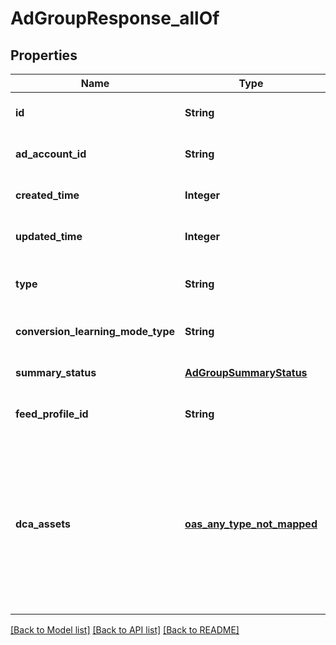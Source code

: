 # AdGroupResponse_allOf
## Properties

| Name | Type | Description | Notes |
|------------ | ------------- | ------------- | -------------|
| **id** | **String** | Ad group ID. | [optional] [default to null] |
| **ad\_account\_id** | **String** | Advertiser ID. | [optional] [default to null] |
| **created\_time** | **Integer** | Ad group creation time. Unix timestamp in seconds. | [optional] [default to null] |
| **updated\_time** | **Integer** | Ad group last update time. Unix timestamp in seconds. | [optional] [default to null] |
| **type** | **String** | Always \&quot;adgroup\&quot;. | [optional] [default to adgroup] |
| **conversion\_learning\_mode\_type** | **String** | oCPM learn mode | [optional] [default to null] |
| **summary\_status** | [**AdGroupSummaryStatus**](AdGroupSummaryStatus.md) | Ad group summary status. | [optional] [default to null] |
| **feed\_profile\_id** | **String** | Feed Profile ID associated to the adgroup. | [optional] [default to null] |
| **dca\_assets** | [**oas_any_type_not_mapped**](.md) | [DCA] The Dynamic creative assets to use for DCA. Dynamic Creative Assembly (DCA) accepts basic creative assets of an ad (image, video, title, call to action, logo etc). Then it automatically generates optimized ad combinations based on these assets. | [optional] [default to null] |

[[Back to Model list]](../README.md#documentation-for-models) [[Back to API list]](../README.md#documentation-for-api-endpoints) [[Back to README]](../README.md)

